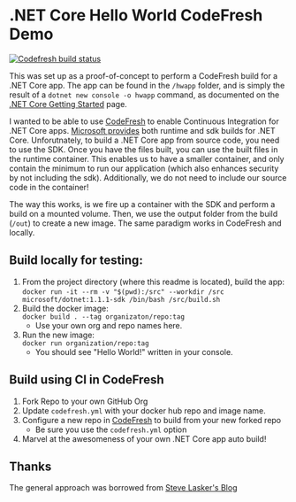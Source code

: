 # .NET Core Hello World CodeFresh Demo

[![Codefresh build status]( https://g.codefresh.io/api/badges/build?repoOwner=dzirkler&repoName=dotnetcorehelloworld&branch=master&pipelineName=dotnetcorehelloworld&accountName=dzirkler&type=cf-1)]( https://g.codefresh.io/repositories/dzirkler/dotnetcorehelloworld/builds?filter=trigger:build;branch:master;service:58e01fab16247f01003ce312~dotnetcorehelloworld)

This was set up as a proof-of-concept to perform a CodeFresh build for a .NET Core app. The app can be found in 
the `/hwapp` folder, and is simply the result of a `dotnet new console -o hwapp` command, as documented on the 
[.NET Core Getting Started](https://www.microsoft.com/net/core) page.

I wanted to be able to use [CodeFresh](http://codefresh.io) to enable Continuous Integration for .NET Core apps.
[Microsoft provides](https://hub.docker.com/r/microsoft/dotnet/) both runtime and sdk builds for .NET Core. 
Unforutnately, to build a .NET Core app from source code, you need to use the SDK. Once you have the files built, 
you can use the built files in the runtime container. This enables us to have a smaller container, and only contain
the minimum to run our application (which also enhances security by not including the sdk). Additionally, we do not 
need to include our source code in the container!

The way this works, is we fire up a container with the SDK and perform a build on a mounted volume. Then, we use
the output folder from the build (`/out`) to create a new image. The same paradigm works in CodeFresh and locally.


## Build locally for testing:

1. From the project directory (where this readme is located), build the app:  
`docker run -it --rm -v "$(pwd):/src" --workdir /src microsoft/dotnet:1.1.1-sdk /bin/bash /src/build.sh`
1. Build the docker image:  
`docker build . --tag organizaton/repo:tag`  
    * Use your own org and repo names here.
1. Run the new image:  
`docker run organization/repo:tag`
    * You should see "Hello World!" written in your console.


## Build using CI in CodeFresh

1. Fork Repo to your own GitHub Org
1. Update `codefresh.yml` with your docker hub repo and image name.
1. Configure a new repo in [CodeFresh](http://codefresh.io) to build from your new forked repo
    * Be sure you use the `codefresh.yml` option
1. Marvel at the awesomeness of your own .NET Core app auto build!


## Thanks
The general approach was borrowed from [Steve Lasker's Blog](https://blogs.msdn.microsoft.com/stevelasker/2016/09/29/building-optimized-docker-images-with-asp-net-core/)

